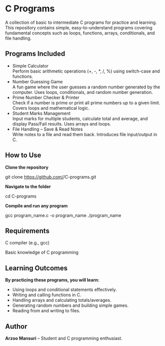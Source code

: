 <h1>C Programs</h1>

A collection of basic to intermediate C programs for practice and learning. This repository contains simple, easy-to-understand programs covering fundamental concepts such as loops, functions, arrays, conditionals, and file handling.

<h2>Programs Included</h2>
<ul>
  <li>Simple Calculator<br> Perform basic arithmetic operations (+, -, *, /, %) using switch-case and functions.</li>
  
   <li>Number Guessing Game<br> A fun game where the user guesses a random number generated by the computer. Uses loops, conditionals, and random number generation.</li>
      
   <li>Prime Number Checker & Printer<br> Check if a number is prime or print all prime numbers up to a given limit. Covers loops and mathematical logic.</li>
   
   <li>Student Marks Management<br> Input marks for multiple students, calculate total and average, and display Pass/Fail results. Uses arrays and loops.</li>
   
   <li>File Handling – Save & Read Notes<br> Write notes to a file and read them back. Introduces file input/output in C.</li>
</ul>

<h2>How to Use</h2>

<b>Clone the repository</b>

git clone https://github.com/<your-username>/C-programs.git


<b>Navigate to the folder</b>

cd C-programs


<b>Compile and run any program</b>

gcc program_name.c -o program_name
./program_name

<h2>Requirements</h2>

C compiler (e.g., gcc)

Basic knowledge of C programming

<h2>Learning Outcomes</h2>

<b>By practicing these programs, you will learn:</b>

<ul>
  <li>Using loops and conditional statements effectively.</li>
  <li>Writing and calling functions in C.</li>
  <li>Handling arrays and calculating totals/averages.</li>
  <li>Generating random numbers and building simple games.</li>
  <li>Reading from and writing to files.</li>
</ul>

<h2>Author</h2>

<b>Arzoo Mansuri</b> – Student and C programming enthusiast.
